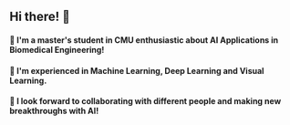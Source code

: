 ## Hi there! 👋
#### 🌱 I'm a master's student in CMU enthusiastic about AI Applications in Biomedical Engineering!

#### 🌱 I'm experienced in Machine Learning, Deep Learning and Visual Learning.

#### 🌱 I look forward to collaborating with different people and making new breakthroughs with AI!

<!--
**AmulyaMat/AmulyaMat** is a ✨ _special_ ✨ repository because its `README.md` (this file) appears on your GitHub profile.

Here are some ideas to get you started:

- 🔭 I’m currently working on ...
- 🌱 I’m currently learning ...
- 👯 I’m looking to collaborate on ...
- 🤔 I’m looking for help with ...
- 💬 Ask me about ...
- 📫 How to reach me: ...
- 😄 Pronouns: ...
- ⚡ Fun fact: ...
-->
